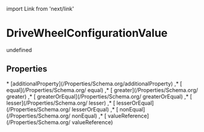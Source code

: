 import Link from 'next/link'
# DriveWheelConfigurationValue

undefined

## Properties

<Grid>
* [additionalProperty](/Properties/Schema.org/additionalProperty)
,* [ equal](/Properties/Schema.org/ equal)
,* [ greater](/Properties/Schema.org/ greater)
,* [ greaterOrEqual](/Properties/Schema.org/ greaterOrEqual)
,* [ lesser](/Properties/Schema.org/ lesser)
,* [ lesserOrEqual](/Properties/Schema.org/ lesserOrEqual)
,* [ nonEqual](/Properties/Schema.org/ nonEqual)
,* [ valueReference](/Properties/Schema.org/ valueReference)

</Grid>

